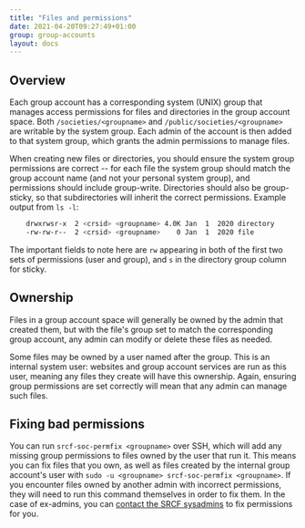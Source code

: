 ```yaml
---
title: "Files and permissions"
date: 2021-04-20T09:27:49+01:00
group: group-accounts
layout: docs
---
```


## Overview

Each group account has a corresponding system (UNIX) group that manages
access permissions for files and directories in the group account space.
Both `/societies/<groupname>` and `/public/societies/<groupname>` are
writable by the system group. Each admin of the account is then added to
that system group, which grants the admin permissions to manage files.

When creating new files or directories, you should ensure the system
group permissions are correct -- for each file the system group should
match the group account name (and not your personal system group), and
permissions should include group-write. Directories should also be
group-sticky, so that subdirectories will inherit the correct
permissions. Example output from `ls -l`:

```bash
    drwxrwsr-x  2 <crsid> <groupname> 4.0K Jan  1  2020 directory
    -rw-rw-r--  2 <crsid> <groupname>    0 Jan  1  2020 file
```

The important fields to note here are `rw` appearing in both of the
first two sets of permissions (user and group), and `s` in the directory
group column for sticky.

## Ownership

Files in a group account space will generally be owned by the admin that
created them, but with the file's group set to match the corresponding
group account, any admin can modify or delete these files as needed.

Some files may be owned by a user named after the group. This is an
internal system user: websites and group account services are run as
this user, meaning any files they create will have this ownership.
Again, ensuring group permissions are set correctly will mean that any
admin can manage such files.

## Fixing bad permissions

You can run `srcf-soc-permfix <groupname>` over SSH, which will add any
missing group permissions to files owned by the user that run it. This
means you can fix files that you own, as well as files created by the
internal group account's user with
`sudo -u <groupname> srcf-soc-permfix <groupname>`. If you encounter
files owned by another admin with incorrect permissions, they will need
to run this command themselves in order to fix them. In the case of
ex-admins, you can [contact the SRCF
sysadmins](https://www.srcf.net/contact) to fix permissions for you.
